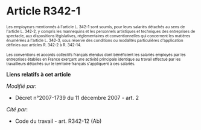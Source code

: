 # Article R342-1

<font size="1">Les employeurs mentionnés à l'article </font>
  <font size="1">L. 342-1 
  <font size="1">sont soumis, pour leurs salariés détachés au sens de l'article L. 342-2, y compris les mannequins et les
personnels artistiques et techniques des entreprises de spectacle, aux dispositions législatives, réglementaires et
conventionnelles qui concernent les matières énumérées à l'article </font>
  <font size="1">L. 342-3, 
  <font size="1">sous réserve des conditions ou modalités particulières d'application définies aux articles R. 342-2 à R.
342-14. </font>
</font></font>

<font size="1"><font size="1">

<font size="1">Les conventions et accords collectifs français étendus dont bénéficient les salariés employés par les
entreprises établies en France exerçant une activité principale identique au travail effectué par les travailleurs détachés
sur le territoire français s'appliquent à ces salariés.</font>

</font></font>

**Liens relatifs à cet article**

_Modifié par_:

  - Décret n°2007-1739 du 11 décembre 2007 - art. 2

_Cité par_:

  - Code du travail - art. R342-12 (Ab)
